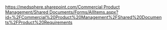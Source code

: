 [https://medsphere.sharepoint.com/Commercial Product Management/Shared Documents/Forms/AllItems.aspx?id=%2FCommercial%20Product%20Management%2FShared%20Documents%2FProduct%20Requirements]()